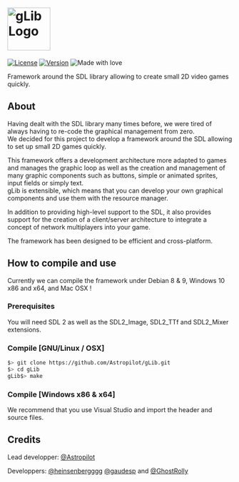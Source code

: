 <h1><img src="https://www.codexus.fr/img/bomberman/glib_logo.png" height="96" alt="gLib Logo"/></h1>

[![License](https://img.shields.io/badge/license-MIT-blue.svg)](./LICENSE)
[![Version](https://img.shields.io/github/release/Astropilot/gLib.svg)](https://github.com/Astropilot/gLib/releases/latest)
![Made with love](https://img.shields.io/badge/Made%20with-%E2%9D%A4%EF%B8%8F-yellow.svg)

Framework around the SDL library allowing to create small 2D video games quickly.

## About

Having dealt with the SDL library many times before, we were tired of always having to re-code the graphical management from zero.<br/>
We decided for this project to develop a framework around the SDL allowing to set up small 2D games quickly.

This framework offers a development architecture more adapted to games and manages the graphic loop as well as the creation and management of many graphic components such as buttons, simple or animated sprites, input fields or simply text.<br/>
gLib is extensible, which means that you can develop your own graphical components and use them with the resource manager.

In addition to providing high-level support to the SDL, it also provides support for the creation of a client/server architecture to integrate a concept of network multiplayers into your game.

The framework has been designed to be efficient and cross-platform.

## How to compile and use

Currently we can compile the framework under Debian 8 & 9, Windows 10 x86 and x64, and Mac OSX !

### Prerequisites

You will need SDL 2 as well as the SDL2_Image, SDL2_TTf and SDL2_Mixer extensions.

### Compile [GNU/Linux / OSX]

```bash
$> git clone https://github.com/Astropilot/gLib.git
$> cd gLib
gLib$> make
```

### Compile [Windows x86 & x64]

We recommend that you use Visual Studio and import the header and source files.

## Credits

Lead developper: [@Astropilot](https://github.com/Astropilot)

Developpers: [@heinsenbergggg](https://github.com/heinsenbergggg) [@gaudesp](https://github.com/gaudesp) and [@GhostRolly](https://github.com/GhostRolly)

